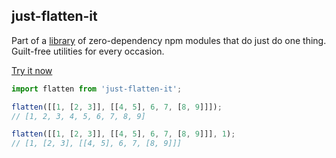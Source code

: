 ## just-flatten-it

Part of a [library](http://anguscroll.com/just) of zero-dependency npm modules that do just do one thing.  
Guilt-free utilities for every occasion.

[Try it now](http://anguscroll.com/just/just-flatten-it)

```js
import flatten from 'just-flatten-it';

flatten([[1, [2, 3]], [[4, 5], 6, 7, [8, 9]]]);
// [1, 2, 3, 4, 5, 6, 7, 8, 9]

flatten([[1, [2, 3]], [[4, 5], 6, 7, [8, 9]]], 1);
// [1, [2, 3], [[4, 5], 6, 7, [8, 9]]]
```
